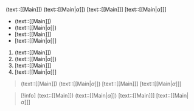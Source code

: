 (text::[[Main]])
(text::[[Main|$\alpha$]])
[text::[[Main]]]
[text::[[Main|$\alpha$]]]

* (text::[[Main]])
* (text::[[Main|$\alpha$]])
* [text::[[Main]]]
* [text::[[Main|$\alpha$]]]

1. (text::[[Main]])
2. (text::[[Main|$\alpha$]])
3. [text::[[Main]]]
4. [text::[[Main|$\alpha$]]]

> (text::[[Main]])
> (text::[[Main|$\alpha$]])
> [text::[[Main]]]
> [text::[[Main|$\alpha$]]]

> [!info]
> (text::[[Main]])
> (text::[[Main|$\alpha$]])
> [text::[[Main]]]
> [text::[[Main|$\alpha$]]]
